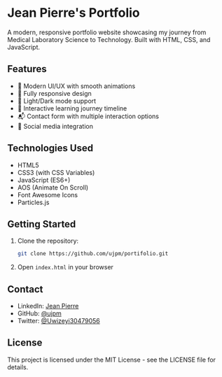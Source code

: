 # Jean Pierre's Portfolio

A modern, responsive portfolio website showcasing my journey from Medical Laboratory Science to Technology. Built with HTML, CSS, and JavaScript.

## Features

- 🎨 Modern UI/UX with smooth animations
- 📱 Fully responsive design
- 🌙 Light/Dark mode support
- 🎯 Interactive learning journey timeline
- 📬 Contact form with multiple interaction options
- 🔗 Social media integration

## Technologies Used

- HTML5
- CSS3 (with CSS Variables)
- JavaScript (ES6+)
- AOS (Animate On Scroll)
- Font Awesome Icons
- Particles.js

## Getting Started

1. Clone the repository:
   ```bash
   git clone https://github.com/ujpm/portifolio.git
   ```

2. Open `index.html` in your browser

## Contact

- LinkedIn: [Jean Pierre](https://www.linkedin.com/in/ujeanpierre45/)
- GitHub: [@ujpm](https://github.com/ujpm/)
- Twitter: [@Uwizeyi30479056](https://x.com/Uwizeyi30479056)

## License

This project is licensed under the MIT License - see the LICENSE file for details.
